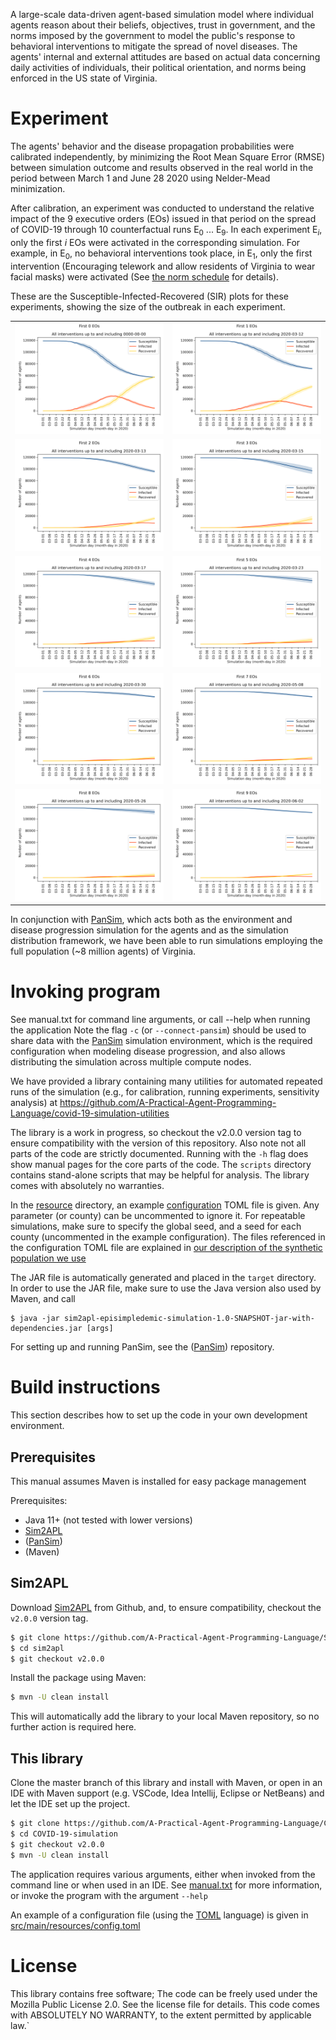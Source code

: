 A large-scale data-driven agent-based simulation model where individual agents reason about their beliefs, objectives, trust in government, 
and the norms imposed by the government to model the public's response to behavioral interventions to mitigate the spread of novel diseases. 
The agents' internal and external attitudes are based on actual data concerning daily activities of individuals, their political orientation, 
and norms being enforced in the US state of Virginia.

# Experiment
The agents' behavior and the disease propagation probabilities were calibrated independently, by minimizing the Root Mean Square Error (RMSE)
between simulation outcome and results observed in the real world in the period between March 1 and June 28 2020 using Nelder-Mead minimization.

After calibration, an experiment was conducted to understand the relative impact of the 9 executive orders (EOs)
issued in that period on the spread of COVID-19 through 10 counterfactual runs E<sub>0</sub> ... E<sub>9</sub>. 
In each experiment E<sub>_i_</sub>, only the first _i_ EOs were activated in the corresponding simulation. For example,
in E<sub>0</sub>, no behavioral interventions took place, in E<sub>1</sub>, only the first intervention (Encouraging
telework and allow residents of Virginia to wear facial masks) were activated (See [the norm schedule](src/main/resources) for details).

These are the Susceptible-Infected-Recovered (SIR) plots for these experiments, showing the size of the outbreak in each experiment.

| | |
|---|---|
|![SIR plot for E<sub>_0_</sub>](SIR-plots/experiment-0-norms-until0000-00-00.png)|![SIR plot for E<sub>_1_</sub>](SIR-plots/experiment-1-norms-until2020-03-12.png)|
|![SIR plot for E<sub>_2_</sub>](SIR-plots/experiment-2-norms-until2020-03-13.png)|![SIR plot for E<sub>_3_</sub>](SIR-plots/experiment-3-norms-until2020-03-15.png)|
|![SIR plot for E<sub>_4_</sub>](SIR-plots/experiment-4-norms-until2020-03-17.png)|![SIR plot for E<sub>_5_</sub>](SIR-plots/experiment-5-norms-until2020-03-23.png)|
|![SIR plot for E<sub>_6_</sub>](SIR-plots/experiment-6-norms-until2020-03-30.png)|![SIR plot for E<sub>_7_</sub>](SIR-plots/experiment-7-norms-until2020-05-08.png)|
|![SIR plot for E<sub>_8_</sub>](SIR-plots/experiment-8-norms-until2020-05-26.png)|![SIR plot for E<sub>_9_</sub>](SIR-plots/experiment-9-norms-until2020-06-02.png)|

In conjunction with [PanSim](https://github.com/parantapa/pansim), which acts both as the environment and disease 
progression simulation for the agents and as the simulation distribution framework,
we have been able to run simulations employing the full population (~8 million agents) of Virginia.

# Invoking program
See manual.txt for command line arguments, or call --help when running the application
Note the flag `-c` (or `--connect-pansim`) should be used to share data with the 
[PanSim](https://github.com/parantapa/pansim) simulation environment, which is the required configuration 
when modeling disease progression, and also allows distributing the simulation across multiple compute nodes.

We have provided a library containing many utilities for automated repeated runs of the simulation
(e.g., for calibration, running experiments, sensitivity analysis) at 
https://github.com/A-Practical-Agent-Programming-Language/covid-19-simulation-utilities

The library is a work in progress, so checkout the v2.0.0 version tag to ensure compatibility with the version
of this repository. Also note not all parts of the code are strictly documented. Running with the `-h` flag does show
manual pages for the core parts of the code. The `scripts` directory contains stand-alone scripts that may be helpful
for analysis. The library comes with absolutely no warranties.

In the [resource](src/main/resources) directory, an example [configuration](src/main/resources/config.toml) TOML file is given. 
Any parameter (or county) can be uncommented to ignore it. 
For repeatable simulations, make sure to specify the global seed, 
and a seed for each county (uncommented in the example configuration).
The files referenced in the configuration TOML file are explained in 
[our description of the synthetic population we use](synthetic-population-instructions.md)

The JAR file is automatically generated and placed in the `target` directory. 
In order to use the JAR file, make sure to use the Java version also used by Maven, and call

```bashs
$ java -jar sim2apl-episimpledemic-simulation-1.0-SNAPSHOT-jar-with-dependencies.jar [args]
```

For setting up and running PanSim, see the ([PanSim](https://github.com/parantapa/pansim)) repository.

# Build instructions
This section describes how to set up the code in your own development environment.

## Prerequisites
This manual assumes Maven is installed for easy package management

Prerequisites:
* Java 11+ (not tested with lower versions)
* [Sim2APL](https://github.com/A-Practical-Agent-Programming-Language/Sim2APL)
* ([PanSim](https://github.com/parantapa/pansim))
* (Maven)

## Sim2APL
Download [Sim2APL](https://github.com/A-Practical-Agent-Programming-Language/Sim2APL) from Github, 
and, to ensure compatibility, checkout the `v2.0.0` version tag.

```bash
$ git clone https://github.com/A-Practical-Agent-Programming-Language/Sim2APL.git
$ cd sim2apl
$ git checkout v2.0.0
```

Install the package using Maven:

```bash
$ mvn -U clean install
```

This will automatically add the library to your local Maven repository, so no further action is required here.

## This library
Clone the master branch of this library and install with Maven, or open in an IDE with Maven support (e.g. VSCode, Idea Intellij, Eclipse or NetBeans) and let the IDE set up the project.

```bash
$ git clone https://github.com/A-Practical-Agent-Programming-Language/COVID-19-simulation.git
$ cd COVID-19-simulation
$ git checkout v2.0.0
$ mvn -U clean install
```

The application requires various arguments, either when invoked from the command line or when used in an IDE.
See [manual.txt](manual.txt) for more information, or invoke the program with the argument `--help`

An example of a configuration file (using the [TOML](https://github.com/toml-lang/toml) language) is given in 
[src/main/resources/config.toml](src/main/resources/config.toml) 

# License
This library contains free software; The code can be freely used under the Mozilla Public License 2.0. See the license file for details.
This code comes with ABSOLUTELY NO WARRANTY, to the extent permitted by applicable law.`

